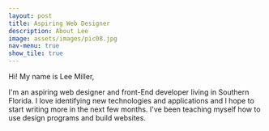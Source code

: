 ```yaml
---
layout: post
title: Aspiring Web Designer
description: About Lee
image: assets/images/pic08.jpg
nav-menu: true
show_tile: true
---
```


Hi! My name is Lee Miller, 

I'm an aspiring web designer and front-End developer living in Southern Florida. I love identifying new technologies and applications and I hope to start writing more in the next few months. I've been teaching myself how to use design programs and build websites.


